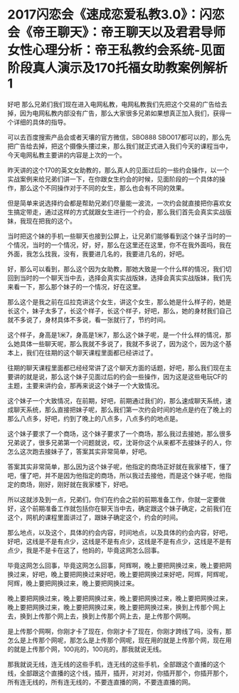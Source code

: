 # 2017闪恋会《速成恋爱私教3.0》：闪恋会《帝王聊天》：帝王聊天以及君君导师女性心理分析：帝王私教约会系统-见面阶段真人演示及170托福女助教案例解析1

好吧 那么兄弟们我们现在进入电网私教，电网私教我们先把这个交易的广告给去掉，因为电网私教内部没有广告，那么大家很多兄弟如果想真正加入我们，获得一个详细的具体的指导。

可以去百度搜索产品会或者天壤的官方微信，SBO888 SBO017都可以的，那么先把广告给去掉，把这个摄像头摟过来，那么我们就正式进入我们今天的课程当中，今天电网私教主要讲的内容是上次的一个。

昨天讲的这个170的英文女助教的，那么真人的见面过后的一些约会操作，以一个实战案例来给兄弟们讲一下，在你跟女生约会的时候，见面阶段的一个具体的操作，那么这个不同操作对于不同的女生，那么也会有不同的效果。

但是简单来说选择约会都是帮助兄弟们尽量能一波流，一次约会就直接把你喜欢女生搞定带走，通过这样的方式就跟女生进行一个约会，那么我们首先会真实实战版妹，我现在把我的这个。

当时把这个妹的手机一些聊天也接到公屏上，让兄弟们能够看到这个妹子当时的一个情况，当时的一个情况，好，好，那么在这里还在这里，你不在我外面吗，我在外面，我怎么找我，没有，我要进几名的，我要进几名的，好吧。

好，那么可以看到，那么这个因为女助教，那她大致是一个什么样的情况，我们切回到当时的一个聊天当中去，选择会真实实战版妹，选择会真实实战版妹，我们先来看一下，那么那个妹子的一个情况，好在这里。

那么这个是我之前在瓜拉克讲这个女生，讲这个女生，那么她是什么样子的，她是长这个，妹子太多了，长这个样子，长这个样子，好吧，那么，她的身材我们自己就不多说了，身材具体不多说，看一张就行了，节约时间。

这个样子，身高是1米7，身高是1米7，那么这个妹子呢，是一个什么样的情况，那么她具体一些聊天呢，那么我就不多说了，我就不多说了，因为这个，因为这个基本上，我们在往期的这个聊天课程里面都已经讲过了。

往期的聊天课程里面都已经经常讲了这个聊天方面的话题，好吧，那么我们现在主要讲的就是说，那么这个妹子见面过后的约会一些操作，因为这是这些电玩CF的主题，主要来讲约会，那再来说这个妹子一个大致情况。

这个妹子一个大致情况，在前期，好吧，前期通过我们的，那么速成聊天系统，速成聊天系统，那么直接把妹子呢，那么我们第一次约会时间的地点是约在了晚上的那么八点多，好吧，约到了晚上的八点多，八点多约的地点是。

这个妹子要求了一个商场，这个妹子要求了一个商场，那么我过去接她，那么很多兄弟说了，很多兄弟第一个问题就说，哎，沈哥你这个从来都不去接妹子的人，你怎么这次跑去接妹子了，答案其实非常简单，好吧。

答案其实非常简单，那么因为这个妹子呢，他指定的商场正好就在我家楼下，懂了吧，懂了吧，并不是因为他指定的商场，所以我过去接他，而是这个妹子呢，他指定的商场，刚好，刚好就在我家楼下，好吧。

所以这就涉及到一点，兄弟们，你们在约会之前的前期准备工作，你就一定要做好，这个前期准备工作就包括你在聊天当中去，确定跟这个妹子确定，之前我们在这个，网机的课程里面讲过了，跟妹子确定这个，约会的时间。

那么地点，以及这个，具体的约会内容，时间地点，以及具体的约会内容，好吧，好吧，这线是不是有点少，这线是不是有点少，这线是不是有点少，这线是不是有点少，我是不是卡在这了，他妈的，毕竟这网怎么回事。

毕竟这网怎么回事，毕竟这网怎么回事，阿辉啊，晚上要把网换过来，晚上要把网换过来，好吧，晚上要把网换过来好吧，晚上要把网换过来好吧，阿辉，阿辉呢，阿辉，晚上要把网换过来，晚上要把网换过来。

晚上要把网换过来，晚上要把网换过来，晚上要把网换过来，晚上要把网换过来，晚上要把网换过来，晚上要把网换过来，晚上要把网换过来，换到上传那个网上去，换到上传那个网上去，换到上传那个网上去，是上传那个网啊。

是上传那个网啊，你刚才卡了现在，你刚才卡了现在，你刚才跨线了吗，没有，那怎么是上传那个网呢，那怎么是上传那个网呢，现在用的就是上传那个网，现在用的就是上传那个网，100兆的，100兆的，那我就说无线。

那我就说无线，连无线的这些手机，连无线的这些手机，全部跟这个直播的这个线，全部跟这个直播的这个线，插开，插开，对对对，你插开那个，你插开那个，所有连无线的，所有连无线的，不要连直播的网，不要连直播的网。

